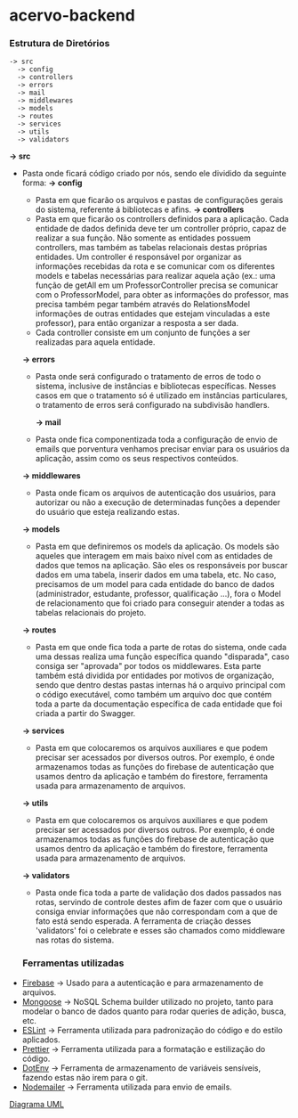 # acervo-backend

### Estrutura de Diretórios

    -> src
      -> config
      -> controllers
      -> errors
      -> mail
      -> middlewares
      -> models
      -> routes
      -> services
      -> utils
      -> validators

**-> src**

- Pasta onde ficará código criado por nós, sendo ele dividido da seguinte forma:
  **-> config**

  - Pasta em que ficarão os arquivos e pastas de configurações gerais do sistema, referente á bibliotecas e afins.
    **-> controllers**
  - Pasta em que ficarão os controllers definidos para a aplicação. Cada entidade de dados definida deve ter um controller próprio, capaz de realizar a sua função. Não somente as entidades possuem controllers, mas também as tabelas relacionais destas próprias entidades. Um controller é responsável por organizar as informações recebidas da rota e se comunicar com os diferentes models e tabelas necessárias para realizar aquela ação (ex.: uma função de getAll em um ProfessorController precisa se comunicar com o ProfessorModel, para obter as informações do professor, mas precisa também pegar também através do RelationsModel informações de outras entidades que estejam vinculadas a este professor), para então organizar a resposta a ser dada.
  - Cada controller consiste em um conjunto de funções a ser realizadas para aquela entidade.

  **-> errors**

  - Pasta onde será configurado o tratamento de erros de todo o sistema, inclusive de instâncias e bibliotecas específicas. Nesses casos em que o tratamento só é utilizado em instâncias particulares, o tratamento de erros será configurado na subdivisão handlers.

    **-> mail**

  - Pasta onde fica componentizada toda a configuração de envio de emails que porventura venhamos precisar enviar para os usuários da aplicação, assim como os seus respectivos conteúdos.

  **-> middlewares**

  - Pasta onde ficam os arquivos de autenticação dos usuários, para autorizar ou não a execução de determinadas funções a depender do usuário que esteja realizando estas.

  **-> models**

  - Pasta em que definiremos os models da aplicação. Os models são aqueles que interagem em mais baixo nível com as entidades de dados que temos na aplicação. São eles os responsáveis por buscar dados em uma tabela, inserir dados em uma tabela, etc. No caso, precisamos de um model para cada entidade do banco de dados (administrador, estudante, professor, qualificação ...), fora o Model de relacionamento que foi criado para conseguir atender a todas as tabelas relacionais do projeto.

  **-> routes**

  - Pasta em que onde fica toda a parte de rotas do sistema, onde cada uma dessas realiza uma função específica quando "disparada", caso consiga ser "aprovada" por todos os middlewares. Esta parte também está dividida por entidades por motivos de organização, sendo que dentro destas pastas internas há o arquivo principal com o código executável, como também um arquivo doc que contém toda a parte da documentação específica de cada entidade que foi criada a partir do Swagger.

  **-> services**

  - Pasta em que colocaremos os arquivos auxiliares e que podem precisar ser acessados por diversos outros. Por exemplo, é onde armazenamos todas as funções do firebase de autenticação que usamos dentro da aplicação e também do firestore, ferramenta usada para armazenamento de arquivos.

  **-> utils**

  - Pasta em que colocaremos os arquivos auxiliares e que podem precisar ser acessados por diversos outros. Por exemplo, é onde armazenamos todas as funções do firebase de autenticação que usamos dentro da aplicação e também do firestore, ferramenta usada para armazenamento de arquivos.

  **-> validators**

  - Pasta onde fica toda a parte de validação dos dados passados nas rotas, servindo de controle destes afim de fazer com que o usuário consiga enviar informações que não correspondam com a que de fato está sendo esperada. A ferramenta de criação desses 'validators' foi o celebrate e esses são chamados como middleware nas rotas do sistema.

  ### Ferramentas utilizadas

* [Firebase](https://firebase.google.com/docs/ 'Firebase') -> Usado para a autenticação e para armazenamento de arquivos.
* [Mongoose](https://mongoosejs.com/ 'Mongoose') -> NoSQL Schema builder utilizado no projeto, tanto para modelar o banco de dados quanto para rodar queries de adição, busca, etc.
* [ESLint](https://eslint.org/docs/user-guide/getting-started 'ESLint') -> Ferramenta utilizada para padronização do código e do estilo aplicados.
* [Prettier](https://prettier.io/docs/en/index.html 'Prettier') -> Ferramenta utilizada para a formatação e estilização do código.
* [DotEnv](https://www.npmjs.com/package/dotenv 'DotEnv') -> Ferramenta de armazenamento de variáveis sensíveis, fazendo estas não irem para o git.
* [Nodemailer](https://nodemailer.com/about/ 'Nodemailer') -> Ferramenta utilizada para envio de emails.

[Diagrama UML]()
